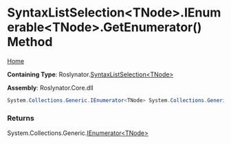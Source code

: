 # SyntaxListSelection\<TNode>\.IEnumerable\<TNode>\.GetEnumerator\(\) Method

[Home](../../../README.md)

**Containing Type**: Roslynator\.[SyntaxListSelection\<TNode>](../README.md)

**Assembly**: Roslynator\.Core\.dll

```csharp
System.Collections.Generic.IEnumerator<TNode> System.Collections.Generic.IEnumerable<TNode>.GetEnumerator()
```

### Returns

System\.Collections\.Generic\.[IEnumerator\<TNode>](https://docs.microsoft.com/en-us/dotnet/api/system.collections.generic.ienumerator-1)

